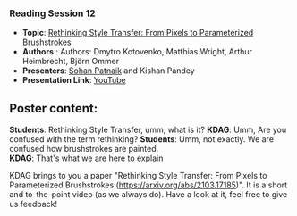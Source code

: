 ### Reading Session 12    
- **Topic**: [Rethinking Style Transfer: From Pixels to Parameterized Brushstrokes](https://arxiv.org/abs/2103.17185)  
- **Authors** : Authors: Dmytro Kotovenko, Matthias Wright, Arthur Heimbrecht, Björn Ommer
- **Presenters**: [Sohan Patnaik](https://github.com/Sohanpatnaik106) and Kishan Pandey   
- **Presentation Link**: [YouTube](https://youtu.be/EpcYF1ea-68)       

**Poster content**:   
---  
**Students**: Rethinking Style Transfer, umm, what is it?
**KDAG**: Umm, Are you confused with the term rethinking?
**Students**: Umm, not exactly. We are confused how brushstrokes are painted.   
**KDAG**: That's what we are here to explain   

KDAG brings to you a paper "Rethinking Style Transfer: From Pixels to Parameterized Brushstrokes (https://arxiv.org/abs/2103.17185)". It is a short and to-the-point video (as we always do). Have a look at it, feel free to give us feedback!  